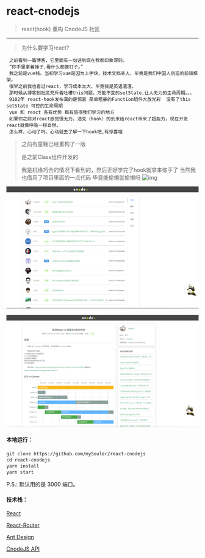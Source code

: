 # react-cnodejs
> react(hook) 重构 CnodeJS 社区

------------------------------------------

>为什么要学习react?

```
 之前看到一篇博客，它里面有一句话到现在我都印象深刻。
 “你手里拿着锤子,看什么都像钉子。”
 我之前是vue栈。当初学习vue是因为上手快，技术文档亲人，毕竟是我们中国人创造的前端框架。
 很早之前我也看过react，学习成本太大，毕竟我是英语渣渣。
 那时候从博客到社区充斥着吐槽this问题，万能不变的setState,让人无力的生命周期。。。
 9102年 react-hook发布真的是惊喜 简单粗暴的Function组件大放光彩  没有了this setState 可控的生命周期 
 vue 和 react 各有优势 都有值得我们学习的地方
 如果你之前对react感觉很无力，浩克（hook）的到来给react带来了超能力，现在开发react就像呼吸一样自然。
 怎么样，心动了吗，心动就去了解一下hook吧,有惊喜哦
```

>之前有童鞋已经重构了一版 
>
>[ReactCnodeJS]: https://github.com/shuiRong/ReactCnodeJS
>
>  是之前Class组件开发的
>
>我是机缘巧合的情况下看到的，然后正好学完了hook就拿来练手了 当然我也借用了项目里面的一点代码 毕竟能偷懒就偷懒吗 ![img](file:///C:\Users\admin\AppData\Local\Temp\SGPicFaceTpBq\190968\0B9D517E.png)

![1561969234947](1561969234947.png)



![1561969212386](1561969212386.png)

#### 本地运行：

```
git clone https://github.com/mySouler/react-cnodejs
cd react-cnodejs
yarn install
yarn start
```

P.S.: 默认用的是 3000 端口。

#### 技术栈：

[React](https://reactjs.org/)

[React-Router](https://reacttraining.com/react-router/web/example/basic)

[Ant Design](https://ant.design/index-cn)

[CnodeJS API](https://cnodejs.org/api)